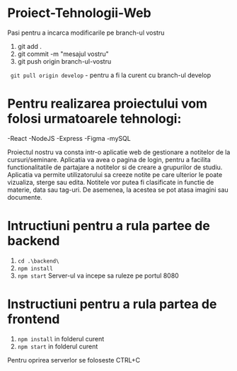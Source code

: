 # Proiect-Tehnologii-Web

Pasi pentru a incarca modificarile pe branch-ul vostru

1. git add .
2. git commit -m "mesajul vostru"
3. git push origin branch-ul-vostru

` git pull origin develop` - pentru a fi la curent cu branch-ul develop

# Pentru realizarea proiectului vom folosi urmatoarele tehnologi:

-React
-NodeJS
-Express
-Figma
-mySQL

Proiectul nostru va consta intr-o aplicatie web de gestionare a notitelor de la cursuri/seminare.
Aplicatia va avea o pagina de login, pentru a facilita functionalitatile de partajare a notitelor si de creare a grupurilor de studiu.
Aplicatia va permite utilizatorului sa creeze notite pe care ulterior le poate vizualiza, sterge sau edita.
Notitele vor putea fi clasificate in functie de materie, data sau tag-uri. De asemenea, la acestea se pot atasa imagini sau documente.

# Intructiuni pentru a rula partee de backend

1. `cd .\backend\`
2. `npm install`
3. `npm start`
   Server-ul va incepe sa ruleze pe portul 8080

# Instructiuni pentru a rula partea de frontend

1. `npm install` in folderul curent
2. `npm start` in folderul curent

Pentru oprirea serverlor se foloseste CTRL+C
